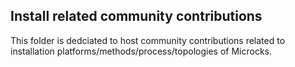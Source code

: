 ## Install related community contributions

This folder is dedciated to host community contributions related to installation platforms/methods/process/topologies of Microcks.